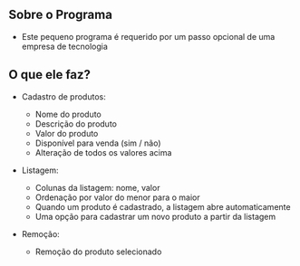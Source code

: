 ## Sobre o Programa

- Este pequeno programa é requerido por um passo opcional de uma empresa de tecnologia

## O que ele faz?

- Cadastro de produtos:

    - Nome do produto
    - Descrição do produto 
    - Valor do produto
    - Disponível para venda (sim / não)
    - Alteração de todos os valores acima

 - Listagem:

    - Colunas da listagem: nome, valor
    - Ordenação por valor do menor para o maior
    - Quando um produto é cadastrado, a listagem abre automaticamente
    - Uma opção para cadastrar um novo produto a partir da listagem

 - Remoção:
    
    - Remoção do produto selecionado